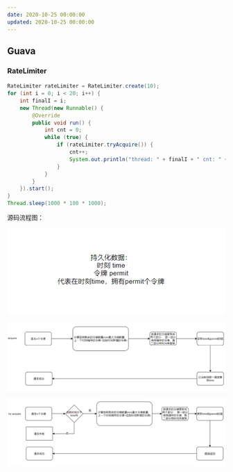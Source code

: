 ```yaml
---
date: 2020-10-25 00:00:00
updated: 2020-10-25 00:00:00
---
```



## Guava

### RateLimiter

```java
RateLimiter rateLimiter = RateLimiter.create(10);
for (int i = 0; i < 20; i++) {
    int finalI = i;
    new Thread(new Runnable() {
        @Override
        public void run() {
            int cnt = 0;
            while (true) {
                if (rateLimiter.tryAcquire()) {
                    cnt++;
                    System.out.println("thread: " + finalI + " cnt: " + cnt);
                }
            }
        }
    }).start();
}
Thread.sleep(1000 * 100 * 1000);
```
<!-- more -->


源码流程图：

![](image-2020-12-30-14.54.40.469.png)

![](image-2020-12-30-14.53.48.241.png)

![](image-2020-12-30-14.54.01.518.png)